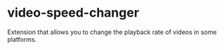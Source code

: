 # video-speed-changer
 Extension that allows you to change the playback rate of videos in some platforms.
